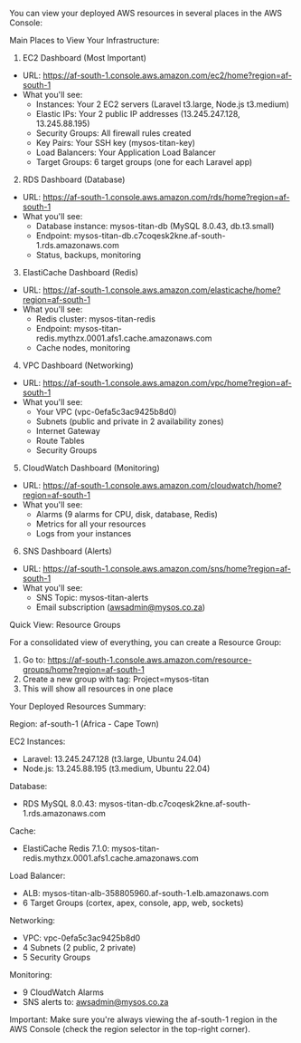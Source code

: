 You can view your deployed AWS resources in several places in the AWS Console:

  Main Places to View Your Infrastructure:

  1. EC2 Dashboard (Most Important)

  - URL: https://af-south-1.console.aws.amazon.com/ec2/home?region=af-south-1
  - What you'll see:
    - Instances: Your 2 EC2 servers (Laravel t3.large, Node.js t3.medium)
    - Elastic IPs: Your 2 public IP addresses (13.245.247.128, 13.245.88.195)
    - Security Groups: All firewall rules created
    - Key Pairs: Your SSH key (mysos-titan-key)
    - Load Balancers: Your Application Load Balancer
    - Target Groups: 6 target groups (one for each Laravel app)

  2. RDS Dashboard (Database)

  - URL: https://af-south-1.console.aws.amazon.com/rds/home?region=af-south-1
  - What you'll see:
    - Database instance: mysos-titan-db (MySQL 8.0.43, db.t3.small)
    - Endpoint: mysos-titan-db.c7coqesk2kne.af-south-1.rds.amazonaws.com
    - Status, backups, monitoring

  3. ElastiCache Dashboard (Redis)

  - URL: https://af-south-1.console.aws.amazon.com/elasticache/home?region=af-south-1
  - What you'll see:
    - Redis cluster: mysos-titan-redis
    - Endpoint: mysos-titan-redis.mythzx.0001.afs1.cache.amazonaws.com
    - Cache nodes, monitoring

  4. VPC Dashboard (Networking)

  - URL: https://af-south-1.console.aws.amazon.com/vpc/home?region=af-south-1
  - What you'll see:
    - Your VPC (vpc-0efa5c3ac9425b8d0)
    - Subnets (public and private in 2 availability zones)
    - Internet Gateway
    - Route Tables
    - Security Groups

  5. CloudWatch Dashboard (Monitoring)

  - URL: https://af-south-1.console.aws.amazon.com/cloudwatch/home?region=af-south-1
  - What you'll see:
    - Alarms (9 alarms for CPU, disk, database, Redis)
    - Metrics for all your resources
    - Logs from your instances

  6. SNS Dashboard (Alerts)

  - URL: https://af-south-1.console.aws.amazon.com/sns/home?region=af-south-1
  - What you'll see:
    - SNS Topic: mysos-titan-alerts
    - Email subscription (awsadmin@mysos.co.za)

  Quick View: Resource Groups

  For a consolidated view of everything, you can create a Resource Group:

  1. Go to: https://af-south-1.console.aws.amazon.com/resource-groups/home?region=af-south-1
  2. Create a new group with tag: Project=mysos-titan
  3. This will show all resources in one place

  Your Deployed Resources Summary:

  Region: af-south-1 (Africa - Cape Town)

  EC2 Instances:
  - Laravel: 13.245.247.128 (t3.large, Ubuntu 24.04)
  - Node.js: 13.245.88.195 (t3.medium, Ubuntu 22.04)

  Database:
  - RDS MySQL 8.0.43: mysos-titan-db.c7coqesk2kne.af-south-1.rds.amazonaws.com

  Cache:
  - ElastiCache Redis 7.1.0: mysos-titan-redis.mythzx.0001.afs1.cache.amazonaws.com

  Load Balancer:
  - ALB: mysos-titan-alb-358805960.af-south-1.elb.amazonaws.com
  - 6 Target Groups (cortex, apex, console, app, web, sockets)

  Networking:
  - VPC: vpc-0efa5c3ac9425b8d0
  - 4 Subnets (2 public, 2 private)
  - 5 Security Groups

  Monitoring:
  - 9 CloudWatch Alarms
  - SNS alerts to: awsadmin@mysos.co.za

  Important: Make sure you're always viewing the af-south-1 region in the AWS Console (check the region selector in the top-right corner).